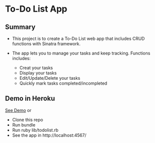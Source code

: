 # To-Do List App

## Summary

* This project is to create a To-Do List web app that includes CRUD functions with Sinatra framework.

* The app lets you to manage your tasks and keep tracking. Functions includes:
  * Creat your tasks
  * Display your tasks
  * Edit/Update/Delete your tasks
  * Quickly mark tasks completed/incompleted

## Demo in Heroku
[See Demo](http://todolistapp.heroku.com/) or

*  Clone this repo
*  Run bundle
*  Run ruby lib/todolist.rb
*  See the app in http://localhost:4567/
  
